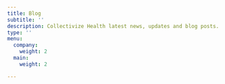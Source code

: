 ```yaml
---
title: Blog
subtitle: ''
description: Collectivize Health latest news, updates and blog posts.
type: ''
menu:
  company:
    weight: 2
  main:
    weight: 2

---
```

